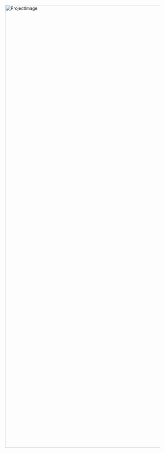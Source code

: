
<img width="1440" alt="ProjectImage" src="https://github.com/user-attachments/assets/fe494195-17d2-42f2-8315-422bbd156015" />
